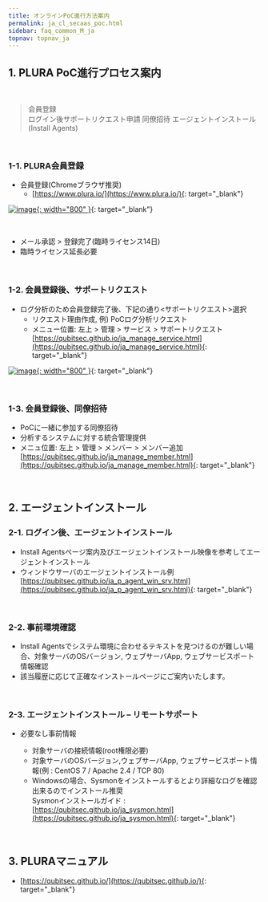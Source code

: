 ```yaml
---
title: オンラインPoC進行方法案内
permalink: ja_cl_secaas_poc.html
sidebar: faq_common_M_ja
topnav: topnav_ja
---
```


## 1. PLURA PoC進行プロセス案内

<br />

> 会員登録   
> ログイン後サポートリクエスト申請
> 同僚招待
> エージェントインストール(Install Agents)

<br />

### 1-1. PLURA会員登録

- 会員登録(Chromeブラウザ推奨)
   - [https://www.plura.io/](https://www.plura.io/){: target="_blank"}

[![image](/docs/images/Additianal/cloud/1.png){: width="800" }](/docs/images/Additianal/cloud/1.png){: target="_blank"}

<br />

- メール承認 > 登録完了(臨時ライセンス14日)
- 臨時ライセンス延長必要

<br />

### 1-2. 会員登録後、サポートリクエスト

- ログ分析のため会員登録完了後、下記の通り<サポートリクエスト>選択
   - リクエスト理由作成, 例) PoCログ分析リクエスト
   - メニュー位置: 左上 > 管理 > サービス > サポートリクエスト 
   [https://qubitsec.github.io/ja_manage_service.html](https://qubitsec.github.io/ja_manage_service.html){: target="_blank"}

[![image](/docs/images/Additianal/cloud/2.png){: width="800" }](/docs/images/Additianal/cloud/2.png){: target="_blank"}

<br />

### 1-3. 会員登録後、同僚招待 
- PoCに一緒に参加する同僚招待
- 分析するシステムに対する統合管理提供
- メニュ位置: 左上 > 管理 > メンバー > メンバー追加
[https://qubitsec.github.io/ja_manage_member.html](https://qubitsec.github.io/ja_manage_member.html){: target="_blank"}

<br />

## 2. エージェントインストール

### 2-1. ログイン後、エージェントインストール<Install Agents>

- Install Agentsページ案内及びエージェントインストール映像を参考してエージェントインストール 
- ウィンドウサーバのエージェントインストール例   
[https://qubitsec.github.io/ja_p_agent_win_srv.html](https://qubitsec.github.io/ja_p_agent_win_srv.html){: target="_blank"}

<br />

### 2-2. 事前環境確認
- Install Agentsでシステム環境に合わせるテキストを見つけるのが難しい場合、対象サーバのOSバージョン, ウェブサーバApp, ウェブサービスポート情報確認 
- 該当履歴に応じて正確なインストールページにご案内いたします。

<br />

### 2-3. エージェントインストール – リモートサポート

- 必要なし事前情報   

  - 対象サーバの接続情報(root権限必要)   
  - 対象サーバのOSバージョン,ウェブサーバApp, ウェブサービスポート情報(例 : CentOS 7 / Apache 2.4 / TCP 80)
  - Windowsの場合、Sysmonをインストールするとより詳細なログを確認出来るのでインストール推奨  
Sysmonインストールガイド : [https://qubitsec.github.io/ja_sysmon.html](https://qubitsec.github.io/ja_sysmon.html){: target="_blank"}

<br />
 
## 3. PLURAマニュアル
- [https://qubitsec.github.io/](https://qubitsec.github.io/){: target="_blank"}
